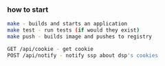 ### how to start

```sh
make - builds and starts an application
make test - run tests (if would they exist)
make push - builds image and pushes to registry
```

```sh
GET /api/cookie - get cookie
POST /api/notify - notify ssp about dsp's cookies
```
